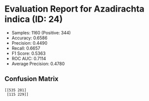 # Evaluation Report for Azadirachta indica (ID: 24)
- Samples: 1160 (Positive: 344)
- Accuracy: 0.6586
- Precision: 0.4490
- Recall: 0.6657
- F1 Score: 0.5363
- ROC AUC: 0.7114
- Average Precision: 0.4780

## Confusion Matrix
```
[[535 281]
 [115 229]]
```